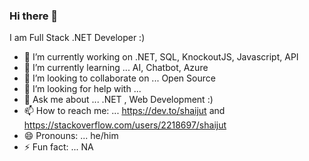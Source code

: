### Hi there 👋

I am Full Stack .NET Developer  :)

- 🔭 I’m currently working on .NET, SQL, KnockoutJS, Javascript, API
- 🌱 I’m currently learning ... AI, Chatbot, Azure
- 👯 I’m looking to collaborate on ... Open Source
- 🤔 I’m looking for help with ...
- 💬 Ask me about ...  .NET , Web Development :)
- 📫 How to reach me: ... https://dev.to/shaijut and https://stackoverflow.com/users/2218697/shaijut
- 😄 Pronouns: ... he/him
- ⚡ Fun fact: ... NA

